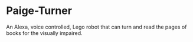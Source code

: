 # Paige-Turner
An Alexa, voice controlled, Lego robot that can turn and read the pages of books for the visually impaired.
